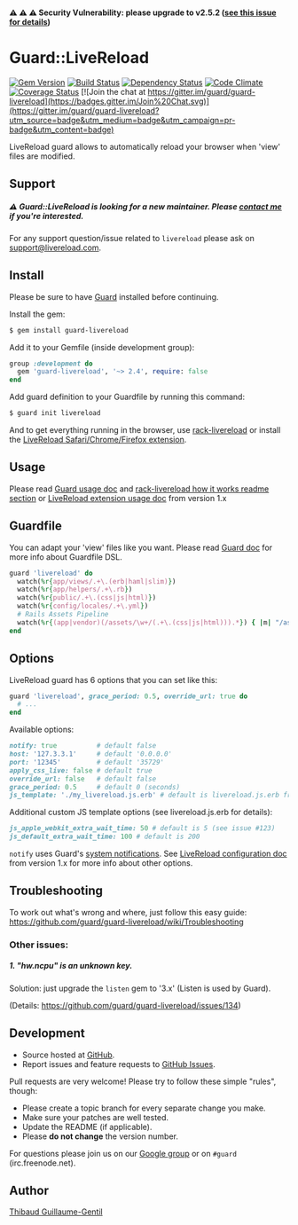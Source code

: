 #### :warning: :warning: :warning: Security Vulnerability: please upgrade to v2.5.2 ([see this issue for details](https://github.com/guard/guard-livereload/issues/159))

# Guard::LiveReload

[![Gem Version](https://badge.fury.io/rb/guard-livereload.svg)](http://badge.fury.io/rb/guard-livereload) [![Build Status](https://travis-ci.org/guard/guard-livereload.svg?branch=master)](http://travis-ci.org/guard/guard-livereload) [![Dependency Status](https://gemnasium.com/guard/guard-livereload.svg)](https://gemnasium.com/guard/guard-livereload) [![Code Climate](https://codeclimate.com/github/guard/guard-livereload.svg)](https://codeclimate.com/github/guard/guard-livereload) [![Coverage Status](https://coveralls.io/repos/guard/guard-livereload/badge.svg?branch=master)](https://coveralls.io/r/guard/guard-livereload)
[![Join the chat at https://gitter.im/guard/guard-livereload](https://badges.gitter.im/Join%20Chat.svg)](https://gitter.im/guard/guard-livereload?utm_source=badge&utm_medium=badge&utm_campaign=pr-badge&utm_content=badge)


LiveReload guard allows to automatically reload your browser when 'view' files are modified.

## Support

##### :warning: Guard::LiveReload is looking for a new maintainer. Please [contact me](mailto:thibaud@thibaud.gg) if you're interested.

For any support question/issue related to `livereload` please ask on support@livereload.com.

## Install

Please be sure to have [Guard](https://github.com/guard/guard) installed before continuing.

Install the gem:

``` bash
$ gem install guard-livereload
```

Add it to your Gemfile (inside development group):

``` ruby
group :development do
  gem 'guard-livereload', '~> 2.4', require: false
end
```

Add guard definition to your Guardfile by running this command:

``` bash
$ guard init livereload
```

And to get everything running in the browser, use [rack-livereload](https://github.com/johnbintz/rack-livereload) or install the [LiveReload Safari/Chrome/Firefox extension](http://livereload.com/extensions#installing-sections).

## Usage

Please read [Guard usage doc](https://github.com/guard/guard#readme) and [rack-livereload how it works readme section](https://github.com/johnbintz/rack-livereload#readme) or [LiveReload extension usage doc](https://github.com/mockko/livereload/blob/master/README-old.md) from version 1.x

## Guardfile

You can adapt your 'view' files like you want.
Please read [Guard doc](https://github.com/guard/guard#readme) for more info about Guardfile DSL.

``` ruby
guard 'livereload' do
  watch(%r{app/views/.+\.(erb|haml|slim)})
  watch(%r{app/helpers/.+\.rb})
  watch(%r{public/.+\.(css|js|html)})
  watch(%r{config/locales/.+\.yml})
  # Rails Assets Pipeline
  watch(%r{(app|vendor)(/assets/\w+/(.+\.(css|js|html))).*}) { |m| "/assets/#{m[3]}" }
end
```

## Options

LiveReload guard has 6 options that you can set like this:

``` ruby
guard 'livereload', grace_period: 0.5, override_url: true do
  # ...
end
```

Available options:

``` ruby
notify: true          # default false
host: '127.3.3.1'     # default '0.0.0.0'
port: '12345'         # default '35729'
apply_css_live: false # default true
override_url: false   # default false
grace_period: 0.5     # default 0 (seconds)
js_template: './my_livereload.js.erb' # default is livereload.js.erb from gem
```

Additional custom JS template options (see livereload.js.erb for details):
``` ruby
js_apple_webkit_extra_wait_time: 50 # default is 5 (see issue #123)
js_default_extra_wait_time: 100 # default is 200
```


`notify` uses Guard's [system notifications](https://github.com/guard/guard/wiki/System-notifications).
See [LiveReload configuration doc](https://github.com/mockko/livereload/blob/master/README-old.md) from version 1.x for more info about other options.

## Troubleshooting

To work out what's wrong and where, just follow this easy guide: https://github.com/guard/guard-livereload/wiki/Troubleshooting

### Other issues:

##### 1. "hw.ncpu" is an unknown key.

Solution: just upgrade the `listen` gem to '3.x' (Listen is used by Guard).

(Details: https://github.com/guard/guard-livereload/issues/134)

## Development

* Source hosted at [GitHub](https://github.com/guard/guard-livereload).
* Report issues and feature requests to [GitHub Issues](https://github.com/guard/guard-livereload/issues).

Pull requests are very welcome! Please try to follow these simple "rules", though:

* Please create a topic branch for every separate change you make.
* Make sure your patches are well tested.
* Update the README (if applicable).
* Please **do not change** the version number.

For questions please join us on our [Google group](http://groups.google.com/group/guard-dev) or on `#guard` (irc.freenode.net).

## Author

[Thibaud Guillaume-Gentil](https://github.com/thibaudgg)

